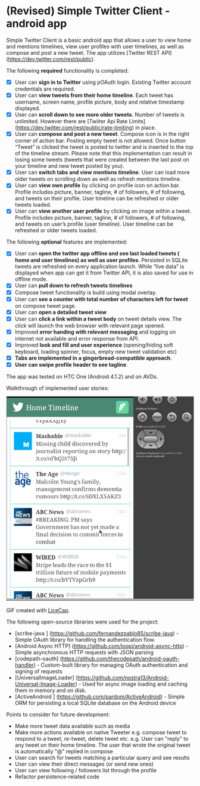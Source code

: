  (Revised) Simple Twitter Client - android app
================
Simple Twitter Client is a basic android app that allows a user to view home and mentions timelines, view user profiles with user timelines, as well as compose and post a new tweet. The app utilizes [Twitter REST API] (https://dev.twitter.com/rest/public). 

The following **required** functionality is completed:
* [x]	User can **sign in to Twitter** using pOAuth login. Existing Twitter account credentials are required.
* [x]	User can **view tweets from their home timeline**. Each tweet has username, screen name, profile picture, body and relative timestamp displayed.
* [x]	User can **scroll down to see more older tweets**. Number of tweets is unlimited. However there are [Twiiter Api Rate Limits] (https://dev.twitter.com/rest/public/rate-limiting) in place.
* [x]	User can **compose and post a new tweet**. Compose icon is in the right corner of action bar. Posting empty tweet is not allowed. Once button “Tweet” is clicked the tweet is posted to twitter and is inserted to the top of the timeline stream. Please note that this implementation can result in losing some tweets (tweets that were created between the last post on your timeline and new tweet posted by you).
* [x]	User can **switch tabs and view mentions timeline**. User can load more older tweets on scrolling down as well as refresh mentions timeline.
* [x]	User can **view own profile** by clicking on profile icon on action bar. Profile includes picture, banner, tagline, # of followers, # of following, and tweets on their profile. User timeline can be refreshed or older tweets loaded.
* [x]	User can **view another user profile** by clicking on image within a tweet. Profile includes picture, banner, tagline, # of followers, # of following, and tweets on user’s profile (user timeline). User timeline can be refreshed or older tweets loaded.

The following **optional** features are implemented:
* [x]	User can **open the twitter app offline and see last loaded tweets ( home and user timelines) as well as user profiles**. Persisted in SQLite tweets are refreshed on every application launch. While “live data” is displayed when app can get it from Twitter API, it is also saved for use in offline mode.
* [x]	User can **pull down to refresh tweets timelines**
* [x]	Compose tweet functionality is build using modal overlay.
* [x]	User can **see a counter with total number of characters left for tweet** on compose tweet page.
* [x]	User can **open a detailed tweet view**
* [x]	User can **click a link within a tweet body** on tweet details view. The click will launch the web browser with relevant page opened.
* [x]	Improved **error handing with relevant messaging** and logging on internet not available and error response from API.
* [x]	Improved **look and fill and user experience** (opening/hiding soft keyboard, loading spinner, focus, empty new tweet validation etc)
* [x]	**Tabs are implemented in a gingerbread-compatible approach**.
* [x]	**User can swipe profile header to see tagline**.

The app was tested on HTC One (Android 4.1.2) and on AVDs.

Walkthrough of implemented user stories:


![Video Walkthrough](simple_twitter_client_app_demo.gif)

GIF created with [LiceCap](http://www.cockos.com/licecap/).


The following open-source libraries were used for the project:
-	[scribe-java ] (https://github.com/fernandezpablo85/scribe-java) - Simple OAuth library for handling the authentication flow.
-	[Android Async HTTP] (https://github.com/loopj/android-async-http) - Simple asynchronous HTTP requests with JSON parsing
-	[codepath-oauth] (https://github.com/thecodepath/android-oauth-handler) - Custom-built library for managing OAuth authentication and signing of requests
-	[UniversalImageLoader] (https://github.com/nostra13/Android-Universal-Image-Loader) - Used for async image loading and caching them in memory and on disk.
-	[ActiveAndroid ] (https://github.com/pardom/ActiveAndroid) - Simple ORM for persisting a local SQLite database on the Android device

Points to consider for future development:
-	Make more tweet data available such as media 
-	Make more actions available on native Tweeter e.g. compose tweet to respond to a tweet, re-tweet, delete tweet etc. e.g. User can "reply" to any tweet on their home timeline. The user that wrote the original tweet is automatically "@" replied in compose
-	User can search for tweets matching a particular query and see results
-	User can view their direct messages (or send new ones)
-	User can view following / followers list through the profile
-	Refactor persistence-related code


